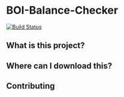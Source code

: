 # BOI-Balance-Checker

[![Build Status](https://travis-ci.com/LukeHackett12/BOI-Balance-Checker.svg?token=wPNE4LQEjyzr5TDq7ygc&branch=master)](https://travis-ci.com/LukeHackett12/BOI-Balance-Checker)

## What is this project?

## Where can I download this?

## Contributing
